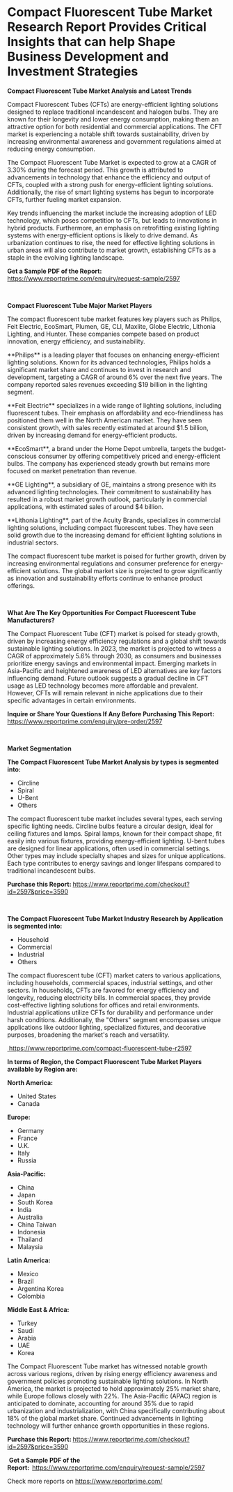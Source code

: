 <p><h1>Compact Fluorescent Tube Market Research Report Provides Critical Insights that can help Shape Business Development and Investment Strategies</h1></p><p><strong>Compact Fluorescent Tube Market Analysis and Latest Trends</strong></p>
<p><p>Compact Fluorescent Tubes (CFTs) are energy-efficient lighting solutions designed to replace traditional incandescent and halogen bulbs. They are known for their longevity and lower energy consumption, making them an attractive option for both residential and commercial applications. The CFT market is experiencing a notable shift towards sustainability, driven by increasing environmental awareness and government regulations aimed at reducing energy consumption.</p><p>The Compact Fluorescent Tube Market is expected to grow at a CAGR of 3.30% during the forecast period. This growth is attributed to advancements in technology that enhance the efficiency and output of CFTs, coupled with a strong push for energy-efficient lighting solutions. Additionally, the rise of smart lighting systems has begun to incorporate CFTs, further fueling market expansion.  </p><p>Key trends influencing the market include the increasing adoption of LED technology, which poses competition to CFTs, but leads to innovations in hybrid products. Furthermore, an emphasis on retrofitting existing lighting systems with energy-efficient options is likely to drive demand. As urbanization continues to rise, the need for effective lighting solutions in urban areas will also contribute to market growth, establishing CFTs as a staple in the evolving lighting landscape.</p></p>
<p><strong>Get a Sample PDF of the Report:&nbsp;</strong> <a href="https://www.reportprime.com/enquiry/request-sample/2597?utm_campaign=2133&utm_medium=2&utm_source=Github&utm_content=ia&utm_term=18032025&utm_id=compact-fluorescent-tube">https://www.reportprime.com/enquiry/request-sample/2597</a></p>
<p>&nbsp;</p>
<p><strong>Compact Fluorescent Tube Major Market Players</strong></p>
<p><p>The compact fluorescent tube market features key players such as Philips, Feit Electric, EcoSmart, Plumen, GE, CLI, Maxlite, Globe Electric, Lithonia Lighting, and Hunter. These companies compete based on product innovation, energy efficiency, and sustainability.</p><p>**Philips** is a leading player that focuses on enhancing energy-efficient lighting solutions. Known for its advanced technologies, Philips holds a significant market share and continues to invest in research and development, targeting a CAGR of around 6% over the next five years. The company reported sales revenues exceeding $19 billion in the lighting segment.</p><p>**Feit Electric** specializes in a wide range of lighting solutions, including fluorescent tubes. Their emphasis on affordability and eco-friendliness has positioned them well in the North American market. They have seen consistent growth, with sales recently estimated at around $1.5 billion, driven by increasing demand for energy-efficient products.</p><p>**EcoSmart**, a brand under the Home Depot umbrella, targets the budget-conscious consumer by offering competitively priced and energy-efficient bulbs. The company has experienced steady growth but remains more focused on market penetration than revenue. </p><p>**GE Lighting**, a subsidiary of GE, maintains a strong presence with its advanced lighting technologies. Their commitment to sustainability has resulted in a robust market growth outlook, particularly in commercial applications, with estimated sales of around $4 billion.</p><p>**Lithonia Lighting**, part of the Acuity Brands, specializes in commercial lighting solutions, including compact fluorescent tubes. They have seen solid growth due to the increasing demand for efficient lighting solutions in industrial sectors.</p><p>The compact fluorescent tube market is poised for further growth, driven by increasing environmental regulations and consumer preference for energy-efficient solutions. The global market size is projected to grow significantly as innovation and sustainability efforts continue to enhance product offerings.</p></p>
<p>&nbsp;</p>
<p><strong>What Are The Key Opportunities For Compact Fluorescent Tube Manufacturers?</strong></p>
<p><p>The Compact Fluorescent Tube (CFT) market is poised for steady growth, driven by increasing energy efficiency regulations and a global shift towards sustainable lighting solutions. In 2023, the market is projected to witness a CAGR of approximately 5.6% through 2030, as consumers and businesses prioritize energy savings and environmental impact. Emerging markets in Asia-Pacific and heightened awareness of LED alternatives are key factors influencing demand. Future outlook suggests a gradual decline in CFT usage as LED technology becomes more affordable and prevalent. However, CFTs will remain relevant in niche applications due to their specific advantages in certain environments.</p></p>
<p><strong>Inquire or Share Your Questions If Any Before Purchasing This Report:</strong> <a href="https://www.reportprime.com/enquiry/pre-order/2597?utm_campaign=2133&utm_medium=2&utm_source=Github&utm_content=ia&utm_term=18032025&utm_id=compact-fluorescent-tube">https://www.reportprime.com/enquiry/pre-order/2597</a></p>
<p>&nbsp;</p>
<p><strong>Market Segmentation</strong></p>
<p><strong>The Compact Fluorescent Tube Market Analysis by types is segmented into:</strong></p>
<p><ul><li>Circline</li><li>Spiral</li><li>U-Bent</li><li>Others</li></ul></p>
<p><p>The compact fluorescent tube market includes several types, each serving specific lighting needs. Circline bulbs feature a circular design, ideal for ceiling fixtures and lamps. Spiral lamps, known for their compact shape, fit easily into various fixtures, providing energy-efficient lighting. U-bent tubes are designed for linear applications, often used in commercial settings. Other types may include specialty shapes and sizes for unique applications. Each type contributes to energy savings and longer lifespans compared to traditional incandescent bulbs.</p></p>
<p><strong>Purchase this Report:&nbsp;</strong><a href="https://www.reportprime.com/checkout?id=2597&price=3590&utm_campaign=2133&utm_medium=2&utm_source=Github&utm_content=ia&utm_term=18032025&utm_id=compact-fluorescent-tube">https://www.reportprime.com/checkout?id=2597&price=3590</a></p>
<p>&nbsp;</p>
<p><strong>The Compact Fluorescent Tube Market Industry Research by Application is segmented into:</strong></p>
<p><ul><li>Household</li><li>Commercial</li><li>Industrial</li><li>Others</li></ul></p>
<p><p>The compact fluorescent tube (CFT) market caters to various applications, including households, commercial spaces, industrial settings, and other sectors. In households, CFTs are favored for energy efficiency and longevity, reducing electricity bills. In commercial spaces, they provide cost-effective lighting solutions for offices and retail environments. Industrial applications utilize CFTs for durability and performance under harsh conditions. Additionally, the "Others" segment encompasses unique applications like outdoor lighting, specialized fixtures, and decorative purposes, broadening the market's reach and versatility.</p></p>
<p><a href="https://www.reportprime.com/compact-fluorescent-tube-r2597?utm_campaign=2133&utm_medium=2&utm_source=Github&utm_content=ia&utm_term=18032025&utm_id=compact-fluorescent-tube">&nbsp;https://www.reportprime.com/compact-fluorescent-tube-r2597</a></p>
<p><strong>In terms of Region, the Compact Fluorescent Tube Market Players available by Region are:</strong></p>
<p>
    <p> <strong> North America: </strong>
        <ul>
            <li>United States</li>
            <li>Canada</li>
        </ul>
        </p> 
    <p> <strong> Europe: </strong>
        <ul>
            <li>Germany</li>
            <li>France</li>
            <li>U.K.</li>
            <li>Italy</li>
            <li>Russia</li>
        </ul>
        </p> 
    <p> <strong> Asia-Pacific: </strong>
        <ul>
            <li>China</li>
            <li>Japan</li>
            <li>South Korea</li>
            <li>India</li>
            <li>Australia</li>
            <li>China Taiwan</li>
            <li>Indonesia</li>
            <li>Thailand</li>
            <li>Malaysia</li>
        </ul>
        </p> 
    <p> <strong> Latin America: </strong>
        <ul>
            <li>Mexico</li>
            <li>Brazil</li>
            <li>Argentina Korea</li>
            <li>Colombia</li>
        </ul>
        </p> 
    <p> <strong> Middle East & Africa: </strong>
        <ul>
            <li>Turkey</li>
            <li>Saudi</li>
            <li>Arabia</li>
            <li>UAE</li>
            <li>Korea</li>
        </ul>
    </p>
    </p>
<p><p>The Compact Fluorescent Tube market has witnessed notable growth across various regions, driven by rising energy efficiency awareness and government policies promoting sustainable lighting solutions. In North America, the market is projected to hold approximately 25% market share, while Europe follows closely with 22%. The Asia-Pacific (APAC) region is anticipated to dominate, accounting for around 35% due to rapid urbanization and industrialization, with China specifically contributing about 18% of the global market share. Continued advancements in lighting technology will further enhance growth opportunities in these regions.</p></p>
<p><strong>Purchase this Report: </strong><a href="https://www.reportprime.com/checkout?id=2597&price=3590&utm_campaign=2133&utm_medium=2&utm_source=Github&utm_content=ia&utm_term=18032025&utm_id=compact-fluorescent-tube">https://www.reportprime.com/checkout?id=2597&price=3590</a></p>
<p>&nbsp;<strong>Get a Sample PDF of the Report:&nbsp;&nbsp;</strong><a href="https://www.reportprime.com/enquiry/request-sample/2597?utm_campaign=2133&utm_medium=2&utm_source=Github&utm_content=ia&utm_term=18032025&utm_id=compact-fluorescent-tube">https://www.reportprime.com/enquiry/request-sample/2597</a></p>
<p><strong></strong></p>
<p>Check more reports on <a href="https://www.reportprime.com/?utm_campaign=2133&utm_medium=2&utm_source=Github&utm_content=ia&utm_term=18032025&utm_id=compact-fluorescent-tube">https://www.reportprime.com/</a></p>